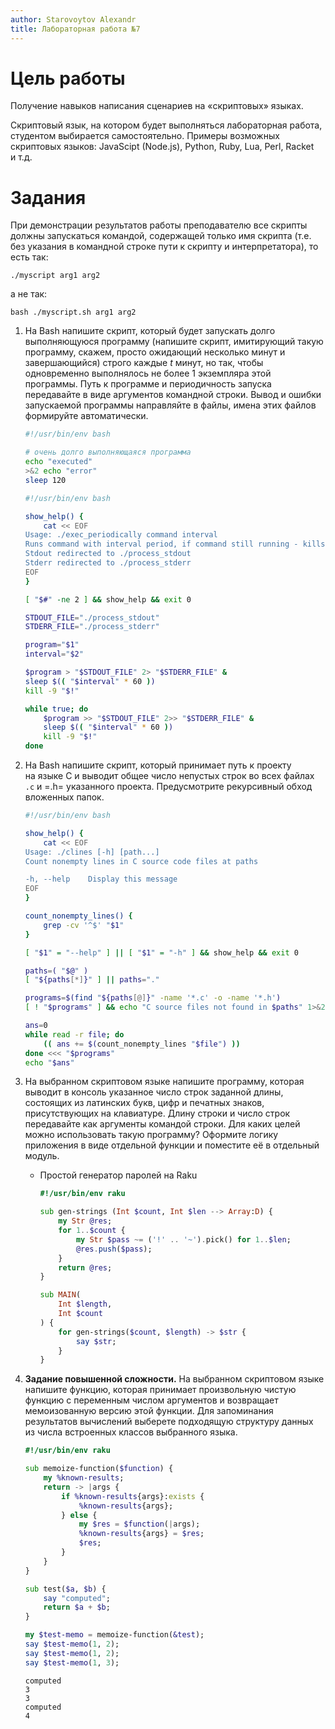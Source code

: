 ```yaml
---
author: Starovoytov Alexandr
title: Лабораторная работа №7
---
```


# Цель работы

Получение навыков написания сценариев на «скриптовых» языках.

Скриптовый язык, на котором будет выполняться лабораторная работа,
студентом выбирается самостоятельно. Примеры возможных скриптовых
языков: JavaScipt (Node.js), Python, Ruby, Lua, Perl, Racket и т.д.

# Задания

При демонстрации результатов работы преподавателю все скрипты должны
запускаться командой, содержащей только имя скрипта (т.е. без указания
в командной строке пути к скрипту и интерпретатора), то есть так:

`./myscript arg1 arg2`

а не так:

`bash ./myscript.sh arg1 arg2`

1.  Ha Bash напишите скрипт, который будет запускать долго выполняющуюся
    программу (напишите скрипт, имитирующий такую программу, скажем,
    просто ожидающий несколько минут и завершающийся) строго каждые *t*
    минут, но так, чтобы одновременно выполнялось не более 1 экземпляра
    этой программы. Путь к программе и периодичность запуска передавайте
    в виде аргументов командной строки. Вывод и ошибки запускаемой
    программы направляйте в файлы, имена этих файлов формируйте
    автоматически.

    ``` bash
    #!/usr/bin/env bash

    # очень долго выполняющаяся программа
    echo "executed"
    >&2 echo "error"
    sleep 120
    ```

    ``` bash
    #!/usr/bin/env bash

    show_help() {
        cat << EOF
    Usage: ./exec_periodically command interval
    Runs command with interval period, if command still running - kills it
    Stdout redirected to ./process_stdout
    Stderr redirected to ./process_stderr
    EOF
    }

    [ "$#" -ne 2 ] && show_help && exit 0

    STDOUT_FILE="./process_stdout"
    STDERR_FILE="./process_stderr"

    program="$1"
    interval="$2"

    $program > "$STDOUT_FILE" 2> "$STDERR_FILE" &
    sleep $(( "$interval" * 60 ))
    kill -9 "$!"

    while true; do
        $program >> "$STDOUT_FILE" 2>> "$STDERR_FILE" &
        sleep $(( "$interval" * 60 ))
        kill -9 "$!"
    done
    ```

2.  Ha Bash напишите скрипт, который принимает путь к проекту на языке C
    и выводит общее число непустых строк во всех файлах `.c` и =.h=
    указанного проекта. Предусмотрите рекурсивный обход вложенных папок.

    ``` bash
    #!/usr/bin/env bash

    show_help() {
        cat << EOF
    Usage: ./clines [-h] [path...]
    Count nonempty lines in C source code files at paths

    -h, --help    Display this message
    EOF
    }

    count_nonempty_lines() {
        grep -cv '^$' "$1"
    }

    [ "$1" = "--help" ] || [ "$1" = "-h" ] && show_help && exit 0

    paths=( "$@" )
    [ "${paths[*]}" ] || paths="."

    programs=$(find "${paths[@]}" -name '*.c' -o -name '*.h')
    [ ! "$programs" ] && echo "C source files not found in $paths" 1>&2 && exit 1

    ans=0
    while read -r file; do
        (( ans += $(count_nonempty_lines "$file") ))
    done <<< "$programs"
    echo "$ans"
    ```

3.  Ha выбранном скриптовом языке напишите программу, которая выводит
    в консоль указанное число строк заданной длины, состоящих
    из латинских букв, цифр и печатных знаков, присутствующих
    на клавиатуре. Длину строки и число строк передавайте как аргументы
    командой строки. Для каких целей можно использовать такую программу?
    Оформите логику приложения в виде отдельной функции и поместите её
    в отдельный модуль.

    -   Простой генератор паролей на Raku

        ``` raku
        #!/usr/bin/env raku

        sub gen-strings (Int $count, Int $len --> Array:D) {
            my Str @res;
            for 1..$count {
                my Str $pass ~= ('!' .. '~').pick() for 1..$len;
                @res.push($pass);
            }
            return @res;
        }

        sub MAIN(
            Int $length,
            Int $count
        ) {
            for gen-strings($count, $length) -> $str {
                say $str;
            }
        }
        ```

4.  **Задание повышенной сложности.** Ha выбранном скриптовом языке
    напишите функцию, которая принимает произвольную чистую функцию
    с переменным числом аргументов и возвращает мемоизованную версию
    этой функции. Для запоминания результатов вычислений выберете
    подходящую структуру данных из числа встроенных классов выбранного
    языка.

    ``` raku
    #!/usr/bin/env raku

    sub memoize-function($function) {
        my %known-results;
        return -> |args {
            if %known-results{args}:exists {
                %known-results{args};
            } else {
                my $res = $function(|args);
                %known-results{args} = $res;
                $res;
            }
        }
    }
    ```

    ``` raku
    sub test($a, $b) {
        say "computed";
        return $a + $b;
    }

    my $test-memo = memoize-function(&test);
    say $test-memo(1, 2);
    say $test-memo(1, 2);
    say $test-memo(1, 3);
    ```

    ``` example
    computed
    3
    3
    computed
    4
    ```
